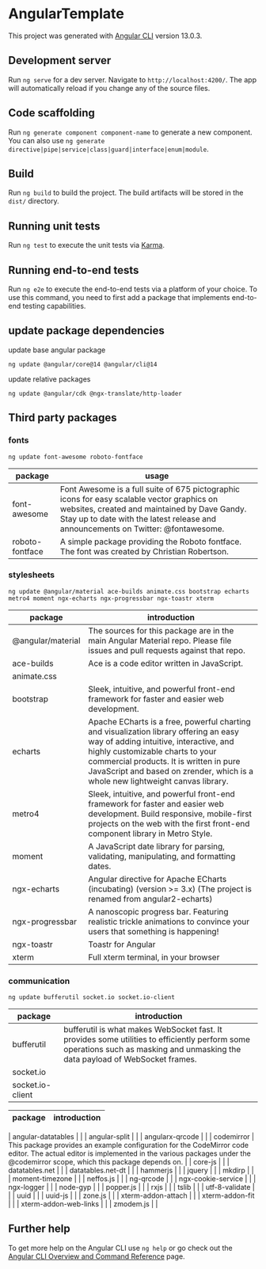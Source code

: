 # AngularTemplate

This project was generated with [Angular CLI](https://github.com/angular/angular-cli) version 13.0.3.

## Development server

Run `ng serve` for a dev server. Navigate to `http://localhost:4200/`. The app will automatically reload if you change any of the source files.

## Code scaffolding

Run `ng generate component component-name` to generate a new component. You can also use `ng generate directive|pipe|service|class|guard|interface|enum|module`.

## Build

Run `ng build` to build the project. The build artifacts will be stored in the `dist/` directory.

## Running unit tests

Run `ng test` to execute the unit tests via [Karma](https://karma-runner.github.io).

## Running end-to-end tests

Run `ng e2e` to execute the end-to-end tests via a platform of your choice. To use this command, you need to first add a package that implements end-to-end testing capabilities.

## update package dependencies
update base angular package
```
ng update @angular/core@14 @angular/cli@14
```
update relative packages
```
ng update @angular/cdk @ngx-translate/http-loader
```
## Third party packages
### fonts
```
ng update font-awesome roboto-fontface
```
| package | usage |
| --- | --- |
| font-awesome | Font Awesome is a full suite of 675 pictographic icons for easy scalable vector graphics on websites, created and maintained by Dave Gandy. Stay up to date with the latest release and announcements on Twitter: @fontawesome. |
| roboto-fontface | A simple package providing the Roboto fontface. The font was created by Christian Robertson. |

### stylesheets
```
ng update @angular/material ace-builds animate.css bootstrap echarts metro4 moment ngx-echarts ngx-progressbar ngx-toastr xterm
```
| package | introduction |
| --- | --- |
| @angular/material | The sources for this package are in the main Angular Material repo. Please file issues and pull requests against that repo. |
| ace-builds | Ace is a code editor written in JavaScript. |
| animate.css | |
| bootstrap | Sleek, intuitive, and powerful front-end framework for faster and easier web development. |
| echarts | Apache ECharts is a free, powerful charting and visualization library offering an easy way of adding intuitive, interactive, and highly customizable charts to your commercial products. It is written in pure JavaScript and based on zrender, which is a whole new lightweight canvas library. |
| metro4 | Sleek, intuitive, and powerful front-end framework for faster and easier web development. Build responsive, mobile-first projects on the web with the first front-end component library in Metro Style. |
| moment | A JavaScript date library for parsing, validating, manipulating, and formatting dates. |
| ngx-echarts | Angular directive for Apache ECharts (incubating) (version >= 3.x) (The project is renamed from angular2-echarts) |
| ngx-progressbar | A nanoscopic progress bar. Featuring realistic trickle animations to convince your users that something is happening! |
| ngx-toastr | Toastr for Angular |
| xterm | Full xterm terminal, in your browser |
### communication
```
ng update bufferutil socket.io socket.io-client
``` 
| package | introduction |
| --- | --- |
| bufferutil | bufferutil is what makes WebSocket fast. It provides some utilities to efficiently perform some operations such as masking and unmasking the data payload of WebSocket frames. | 
| socket.io | |
| socket.io-client | |


| package | introduction |
| --- | --- |

| angular-datatables | |
| angular-split | |
| angularx-qrcode | |
| codemirror | This package provides an example configuration for the CodeMirror code editor. The actual editor is implemented in the various packages under the @codemirror scope, which this package depends on. |
| core-js | |
| datatables.net | |
| datatables.net-dt | |
| hammerjs | |
| jquery | |
| mkdirp | |
| moment-timezone | |
| neffos.js | |
| ng-qrcode | |
| ngx-cookie-service | |
| ngx-logger | |
| node-gyp | |
| popper.js | |
| rxjs | |
| tslib | |
| utf-8-validate | |
| uuid | |
| uuid-js | |
| zone.js | |
| xterm-addon-attach | |
| xterm-addon-fit | |
| xterm-addon-web-links | |
| zmodem.js | |

## Further help

To get more help on the Angular CLI use `ng help` or go check out the [Angular CLI Overview and Command Reference](https://angular.io/cli) page.
